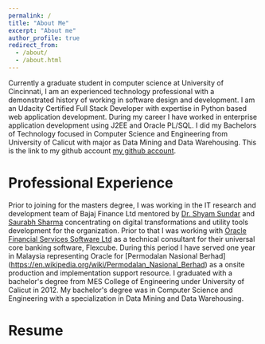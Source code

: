 ```yaml
---
permalink: /
title: "About Me"
excerpt: "About me"
author_profile: true
redirect_from: 
  - /about/
  - /about.html
---
```


Currently a graduate student in computer science at University of Cincinnati, I am an experienced technology professional with a demonstrated history of working in software design and development.
I am an Udacity Certified Full Stack Developer with expertise in Python based web application development. During my career I have worked in enterprise application development using J2EE and Oracle PL/SQL. I did my Bachelors of Technology focused in Computer Science and Engineering from University of Calicut with major as Data Mining and Data Warehousing. 
This is the link to my github account [my github account](https://github.com/kiranvm).

Professional Experience
======
Prior to joining for the masters degree, I was working in the IT research and development team of Bajaj Finance Ltd mentored by [Dr. Shyam Sundar](https://www.linkedin.com/in/bioenable/) and  [Saurabh Sharma](https://www.linkedin.com/in/saurabhsharma1010/) concentrating on digital transformations and utility tools development for the organization. Prior to that I was working with [Oracle Financial Services Software Ltd](https://www.oracle.com/industries/financial-services/index.html) as a technical consultant for their universal core banking software, Flexcube. During this period I have served one year in Malaysia representing Oracle for [Permodalan Nasional Berhad] (https://en.wikipedia.org/wiki/Permodalan_Nasional_Berhad) as a onsite production and implementation support resource. 
I graduated with a bachelor's degree from MES College of Engineering under University of Calicut in 2012. My bachelor's degree was in Computer Science and Engineering with a specialization in Data Mining and Data Warehousing. 

Resume
======


